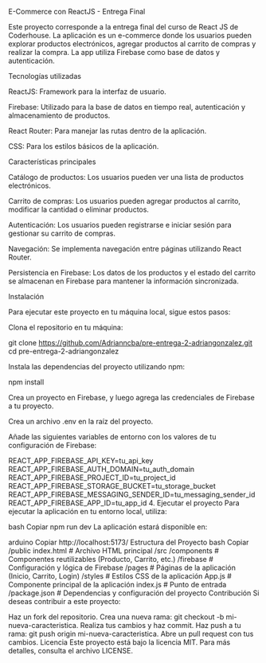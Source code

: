E-Commerce con ReactJS - Entrega Final

Este proyecto corresponde a la entrega final del curso de React JS de Coderhouse. La aplicación es un e-commerce donde los usuarios pueden explorar productos electrónicos, agregar productos al carrito de compras y realizar la compra. La app utiliza Firebase como base de datos y autenticación.

Tecnologías utilizadas

ReactJS: Framework para la interfaz de usuario.

Firebase: Utilizado para la base de datos en tiempo real, autenticación y almacenamiento de productos.

React Router: Para manejar las rutas dentro de la aplicación.

CSS: Para los estilos básicos de la aplicación.

Características principales

Catálogo de productos: Los usuarios pueden ver una lista de productos electrónicos.

Carrito de compras: Los usuarios pueden agregar productos al carrito, modificar la cantidad o eliminar productos.

Autenticación: Los usuarios pueden registrarse e iniciar sesión para gestionar su carrito de compras.

Navegación: Se implementa navegación entre páginas utilizando React Router.

Persistencia en Firebase: Los datos de los productos y el estado del carrito se almacenan en Firebase para mantener la información sincronizada.

Instalación

Para ejecutar este proyecto en tu máquina local, sigue estos pasos:


Clona el repositorio en tu máquina:

git clone https://github.com/Adrianncba/pre-entrega-2-adriangonzalez.git
cd pre-entrega-2-adriangonzalez


Instala las dependencias del proyecto utilizando npm:


npm install


Crea un proyecto en Firebase, y luego agrega las credenciales de Firebase a tu proyecto.

Crea un archivo .env en la raíz del proyecto.

Añade las siguientes variables de entorno con los valores de tu configuración de Firebase:

REACT_APP_FIREBASE_API_KEY=tu_api_key
REACT_APP_FIREBASE_AUTH_DOMAIN=tu_auth_domain
REACT_APP_FIREBASE_PROJECT_ID=tu_project_id
REACT_APP_FIREBASE_STORAGE_BUCKET=tu_storage_bucket
REACT_APP_FIREBASE_MESSAGING_SENDER_ID=tu_messaging_sender_id
REACT_APP_FIREBASE_APP_ID=tu_app_id
4. Ejecutar el proyecto
Para ejecutar la aplicación en tu entorno local, utiliza:

bash
Copiar
npm run dev
La aplicación estará disponible en:

arduino
Copiar
http://localhost:5173/
Estructura del Proyecto
bash
Copiar
/public
  index.html               # Archivo HTML principal
/src
  /components             # Componentes reutilizables (Producto, Carrito, etc.)
  /firebase               # Configuración y lógica de Firebase
  /pages                  # Páginas de la aplicación (Inicio, Carrito, Login)
  /styles                 # Estilos CSS de la aplicación
  App.js                  # Componente principal de la aplicación
  index.js                # Punto de entrada
/package.json             # Dependencias y configuración del proyecto
Contribución
Si deseas contribuir a este proyecto:

Haz un fork del repositorio.
Crea una nueva rama: git checkout -b mi-nueva-caracteristica.
Realiza tus cambios y haz commit.
Haz push a tu rama: git push origin mi-nueva-caracteristica.
Abre un pull request con tus cambios.
Licencia
Este proyecto está bajo la licencia MIT. Para más detalles, consulta el archivo LICENSE.

